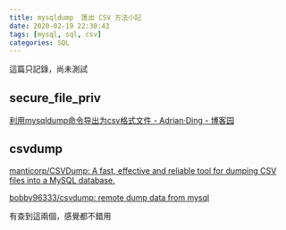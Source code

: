 ```yaml
---
title: mysqldump  匯出 CSV 方法小記
date: 2020-02-19 22:30:43
tags: [mysql, sql, csv]
categories: SQL
---
```


這篇只記錄，尚未測試

<!--more-->

## secure_file_priv

[利用mysqldump命令导出为csv格式文件 - Adrian·Ding - 博客园](https://www.cnblogs.com/ding2016/p/9548528.html)


## csvdump

[manticorp/CSVDump: A fast, effective and reliable tool for dumping CSV files into a MySQL database.](https://github.com/manticorp/CSVDump)

[bobby96333/csvdump: remote dump data from mysql](https://github.com/bobby96333/csvdump)

有查到這兩個，感覺都不錯用